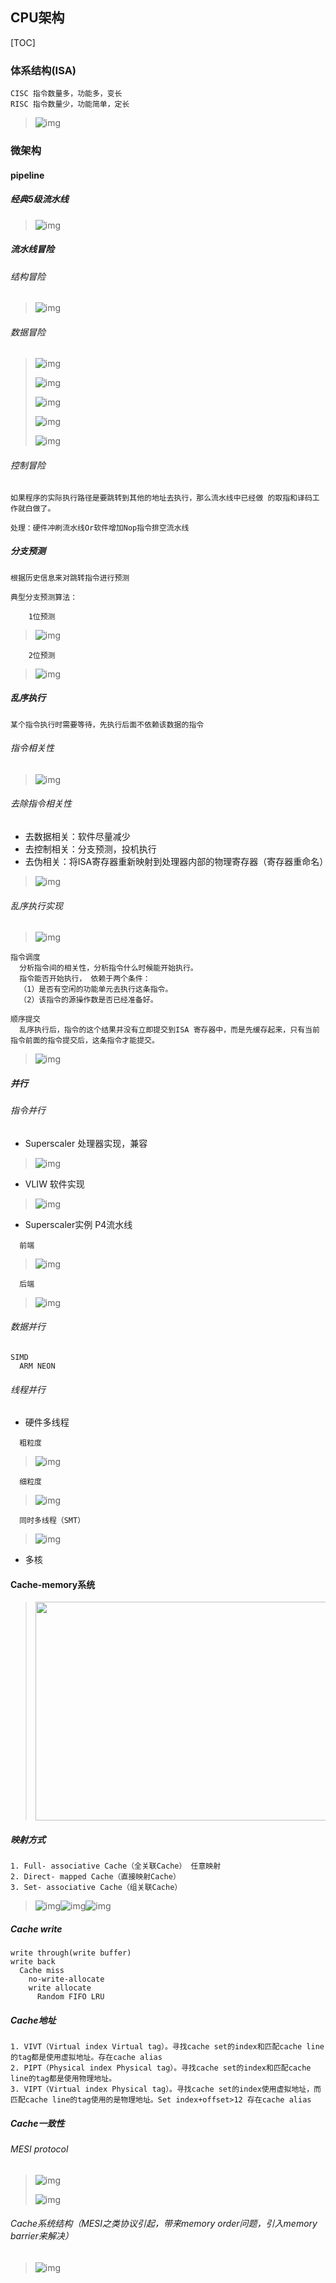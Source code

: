 ## CPU架构
[TOC]

### 体系结构(ISA)
```
CISC 指令数量多，功能多，变长
RISC 指令数量少，功能简单，定长
```
>![img](pictures/1.png)

### 微架构
#### pipeline
##### 经典5级流水线
>![img](pictures/2.png)

##### 流水线冒险
###### 结构冒险
>![img](pictures/3.png)

###### 数据冒险
>![img](pictures/4.png)
>
>![img](pictures/5.png)
>
>![img](pictures/6.png)
>
>![img](pictures/7.png)
>
>![img](pictures/8.png)

###### 控制冒险
```
如果程序的实际执行路径是要跳转到其他的地址去执行，那么流水线中已经做 的取指和译码工作就白做了。

处理：硬件冲刷流水线Or软件增加Nop指令排空流水线
```

##### 分支预测
```
根据历史信息来对跳转指令进行预测

典型分支预测算法：
```
```
    1位预测
```
>![img](pictures/9.png)
```
    2位预测
```
>![img](pictures/10.png)

##### 乱序执行
```
某个指令执行时需要等待，先执行后面不依赖该数据的指令
```
###### 指令相关性
>![img](pictures/11.png)

###### 去除指令相关性
* 去数据相关：软件尽量减少
* 去控制相关：分支预测，投机执行
* 去伪相关：将ISA寄存器重新映射到处理器内部的物理寄存器（寄存器重命名）
>![img](pictures/12.png)

###### 乱序执行实现
>![img](pictures/13.png)
```
指令调度
  分析指令间的相关性，分析指令什么时候能开始执行。
  指令能否开始执行， 依赖于两个条件：
  （1）是否有空闲的功能单元去执行这条指令。
  （2）该指令的源操作数是否已经准备好。

顺序提交
  乱序执行后，指令的这个结果并没有立即提交到ISA 寄存器中，而是先缓存起来，只有当前指令前面的指令提交后，这条指令才能提交。
```
>![img](pictures/14.png)

##### 并行
###### 指令并行
* Superscaler 处理器实现，兼容
>![img](pictures/15.png)
* VLIW 软件实现
>![img](pictures/16.png)
* Superscaler实例 P4流水线
```
  前端
```
>![img](pictures/17.png)
```
  后端
```
>![img](pictures/18.png)

###### 数据并行
```
SIMD
  ARM NEON
```

###### 线程并行
* 硬件多线程
```
  粗粒度
```
>![img](pictures/19.png)
```
  细粒度
```
>![img](pictures/20.png)
```
  同时多线程（SMT）
```
>![img](pictures/21.png)
* 多核

#### Cache-memory系统
><img src="pictures/22.png" width = "600" height = "350" align=center />
##### 映射方式
```
1. Full- associative Cache（全关联Cache） 任意映射
2. Direct- mapped Cache（直接映射Cache）
3. Set- associative Cache（组关联Cache）
```
>![img](pictures/23.png)![img](pictures/24.png)![img](pictures/25.png)

##### Cache write
```
write through(write buffer)
write back
  Cache miss
    no-write-allocate
    write allocate
      Random FIFO LRU
```
##### Cache地址
```
1. VIVT（Virtual index Virtual tag）。寻找cache set的index和匹配cache line的tag都是使用虚拟地址。存在cache alias
2. PIPT（Physical index Physical tag）。寻找cache set的index和匹配cache line的tag都是使用物理地址。
3. VIPT（Virtual index Physical tag）。寻找cache set的index使用虚拟地址，而匹配cache line的tag使用的是物理地址。Set index+offset>12 存在cache alias
```
##### Cache一致性
###### MESI protocol
>![img](pictures/26.png)
>
>![img](pictures/27.png)

###### Cache系统结构（MESI之类协议引起，带来memory order问题，引入memory barrier来解决）
>![img](pictures/28.png)
